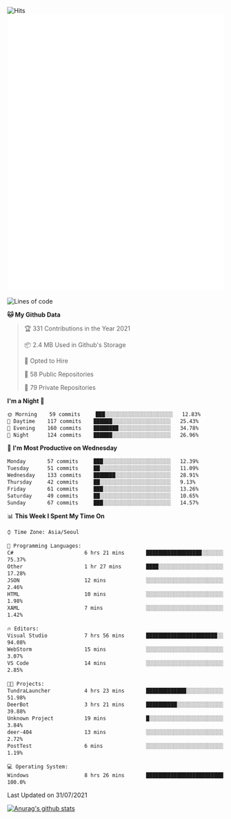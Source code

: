 ![Hits](https://hits.seeyoufarm.com/api/count/incr/badge.svg?url=https%3A%2F%2Fgithub.com%2Fkokose1234&count_bg=%2379C83D&title_bg=%23555555&icon=apple.svg&icon_color=%23E7E7E7&title=hits&edge_flat=false)
<br/>
![Metrics](https://github.com/kokose1234/kokose1234/blob/main/github-metrics.svg)

<!--START_SECTION:waka-->
![Lines of code](https://img.shields.io/badge/From%20Hello%20World%20I%27ve%20Written-12.6%20million%20lines%20of%20code-blue)

**🐱 My Github Data** 

> 🏆 331 Contributions in the Year 2021
 > 
> 📦 2.4 MB Used in Github's Storage 
 > 
> 💼 Opted to Hire
 > 
> 📜 58 Public Repositories 
 > 
> 🔑 79 Private Repositories  
 > 
**I'm a Night 🦉** 

```text
🌞 Morning    59 commits     ███░░░░░░░░░░░░░░░░░░░░░░   12.83% 
🌆 Daytime    117 commits    ██████░░░░░░░░░░░░░░░░░░░   25.43% 
🌃 Evening    160 commits    ████████░░░░░░░░░░░░░░░░░   34.78% 
🌙 Night      124 commits    ██████░░░░░░░░░░░░░░░░░░░   26.96%

```
📅 **I'm Most Productive on Wednesday** 

```text
Monday       57 commits     ███░░░░░░░░░░░░░░░░░░░░░░   12.39% 
Tuesday      51 commits     ██░░░░░░░░░░░░░░░░░░░░░░░   11.09% 
Wednesday    133 commits    ███████░░░░░░░░░░░░░░░░░░   28.91% 
Thursday     42 commits     ██░░░░░░░░░░░░░░░░░░░░░░░   9.13% 
Friday       61 commits     ███░░░░░░░░░░░░░░░░░░░░░░   13.26% 
Saturday     49 commits     ██░░░░░░░░░░░░░░░░░░░░░░░   10.65% 
Sunday       67 commits     ███░░░░░░░░░░░░░░░░░░░░░░   14.57%

```


📊 **This Week I Spent My Time On** 

```text
⌚︎ Time Zone: Asia/Seoul

💬 Programming Languages: 
C#                       6 hrs 21 mins       ██████████████████░░░░░░░   75.37% 
Other                    1 hr 27 mins        ████░░░░░░░░░░░░░░░░░░░░░   17.28% 
JSON                     12 mins             ░░░░░░░░░░░░░░░░░░░░░░░░░   2.46% 
HTML                     10 mins             ░░░░░░░░░░░░░░░░░░░░░░░░░   1.98% 
XAML                     7 mins              ░░░░░░░░░░░░░░░░░░░░░░░░░   1.42%

🔥 Editors: 
Visual Studio            7 hrs 56 mins       ███████████████████████░░   94.08% 
WebStorm                 15 mins             ░░░░░░░░░░░░░░░░░░░░░░░░░   3.07% 
VS Code                  14 mins             ░░░░░░░░░░░░░░░░░░░░░░░░░   2.85%

🐱‍💻 Projects: 
TundraLauncher           4 hrs 23 mins       █████████████░░░░░░░░░░░░   51.98% 
DeerBot                  3 hrs 21 mins       ██████████░░░░░░░░░░░░░░░   39.88% 
Unknown Project          19 mins             █░░░░░░░░░░░░░░░░░░░░░░░░   3.84% 
deer-404                 13 mins             ░░░░░░░░░░░░░░░░░░░░░░░░░   2.72% 
PostTest                 6 mins              ░░░░░░░░░░░░░░░░░░░░░░░░░   1.19%

💻 Operating System: 
Windows                  8 hrs 26 mins       █████████████████████████   100.0%

```


 Last Updated on 31/07/2021
<!--END_SECTION:waka-->

[![Anurag's github stats](https://github-readme-stats.vercel.app/api?username=kokose1234&theme=dracula)](https://github.com/anuraghazra/github-readme-stats)



	
